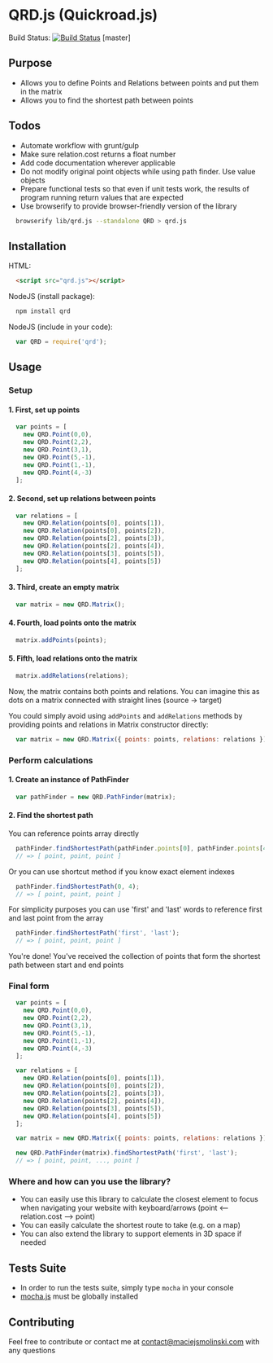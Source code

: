 # QRD.js (Quickroad.js)

Build Status: [![Build Status](https://travis-ci.org/maciejsmolinski/qrd.js.svg?branch=master)](https://travis-ci.org/maciejsmolinski/qrd.js) [master]

## Purpose

* Allows you to define Points and Relations between points and put them in the matrix
* Allows you to find the shortest path between points


## Todos


* Automate workflow with grunt/gulp
* Make sure relation.cost returns a float number
* Add code documentation wherever applicable
* Do not modify original point objects while using path finder. Use value objects
* Prepare functional tests so that even if unit tests work, the results of program running return values that are expected
* Use browserify to provide browser-friendly version of the library
``` bash
  browserify lib/qrd.js --standalone QRD > qrd.js
```

## Installation

HTML:

``` html
  <script src="qrd.js"></script>
```

NodeJS (install package):

``` bash
  npm install qrd
```

NodeJS (include in your code):

``` javascript
  var QRD = require('qrd');
```

## Usage

### Setup

#### 1. First, set up points

``` javascript
  var points = [
    new QRD.Point(0,0),
    new QRD.Point(2,2),
    new QRD.Point(3,1),
    new QRD.Point(5,-1),
    new QRD.Point(1,-1),
    new QRD.Point(4,-3)
  ];
```

#### 2. Second, set up relations between points

``` javascript
  var relations = [
    new QRD.Relation(points[0], points[1]),
    new QRD.Relation(points[0], points[2]),
    new QRD.Relation(points[2], points[3]),
    new QRD.Relation(points[2], points[4]),
    new QRD.Relation(points[3], points[5]),
    new QRD.Relation(points[4], points[5])
  ];
```

#### 3. Third, create an empty matrix

``` javascript
  var matrix = new QRD.Matrix();
```

#### 4. Fourth, load points onto the matrix

``` javascript
  matrix.addPoints(points);
```

#### 5. Fifth, load relations onto the matrix

``` javascript
  matrix.addRelations(relations);
```

Now, the matrix contains both points and relations. You can imagine this as dots on a matrix connected with straight lines (source -> target)

You could simply avoid using `addPoints` and `addRelations` methods by providing points and relations in Matrix constructor directly:

``` javascript
  var matrix = new QRD.Matrix({ points: points, relations: relations });
```

### Perform calculations

#### 1. Create an instance of PathFinder

``` javascript
  var pathFinder = new QRD.PathFinder(matrix);
```

#### 2. Find the shortest path

You can reference points array directly

``` javascript
  pathFinder.findShortestPath(pathFinder.points[0], pathFinder.points[4]);
  // => [ point, point, point ]
```

Or you can use shortcut method if you know exact element indexes 

``` javascript
  pathFinder.findShortestPath(0, 4);
  // => [ point, point, point ]
```

For simplicity purposes you can use 'first' and 'last' words to reference first and last point from the array

``` javascript
  pathFinder.findShortestPath('first', 'last');
  // => [ point, point, point ]
```

You're done! You've received the collection of points that form the shortest path between start and end points

### Final form

``` javascript
  var points = [
    new QRD.Point(0,0),
    new QRD.Point(2,2),
    new QRD.Point(3,1),
    new QRD.Point(5,-1),
    new QRD.Point(1,-1),
    new QRD.Point(4,-3)
  ];

  var relations = [
    new QRD.Relation(points[0], points[1]),
    new QRD.Relation(points[0], points[2]),
    new QRD.Relation(points[2], points[3]),
    new QRD.Relation(points[2], points[4]),
    new QRD.Relation(points[3], points[5]),
    new QRD.Relation(points[4], points[5])
  ];

  var matrix = new QRD.Matrix({ points: points, relations: relations });

  new QRD.PathFinder(matrix).findShortestPath('first', 'last');
  // => [ point, point, ..., point ]
```

### Where and how can you use the library?

* You can easily use this library to calculate the closest element to focus when navigating your website with keyboard/arrows (point <-- relation.cost --> point)
* You can easily calculate the shortest route to take (e.g. on a map)
* You can also extend the library to support elements in 3D space if needed

## Tests Suite

* In order to run the tests suite, simply type `mocha` in your console
* [mocha.js](http://mochajs.org/) must be globally installed

## Contributing
Feel free to contribute or contact me at contact@maciejsmolinski.com with any questions


